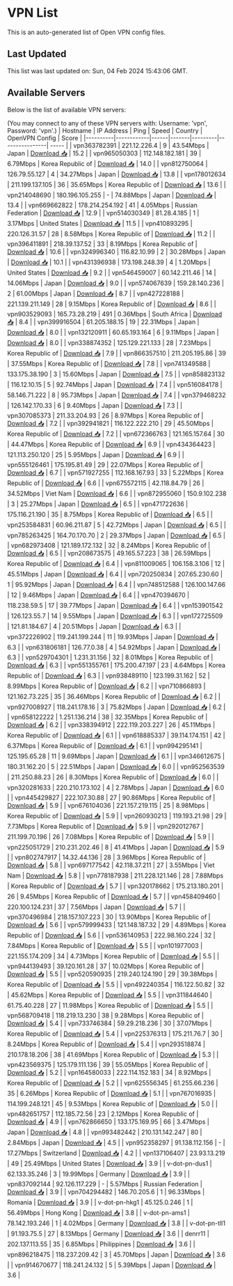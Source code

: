 # VPN List

This is an auto-generated list of Open VPN config files.

## Last Updated

This list was last updated on: Sun, 04 Feb 2024 15:43:06 GMT.

## Available Servers

Below is the list of available VPN servers:

(You may connect to any of these VPN servers with: Username: 'vpn', Password: 'vpn'.)
| Hostname | IP Address | Ping | Speed | Country | OpenVPN Config | Score |
|----------|------------|------|-------|---------|----------------| ----- |
| vpn363782391 | 221.12.226.4 | 9 | 43.54Mbps | Japan | [Download 📥](./configs/server_0_JP.ovpn) | 15.2 |
| vpn965050303 | 112.148.182.181 | 39 | 6.79Mbps | Korea Republic of | [Download 📥](./configs/server_1_KR.ovpn) | 14.0 |
| vpn812750064 | 126.79.55.127 | 4 | 34.27Mbps | Japan | [Download 📥](./configs/server_2_JP.ovpn) | 13.8 |
| vpn178012634 | 211.199.137.105 | 36 | 35.65Mbps | Korea Republic of | [Download 📥](./configs/server_3_KR.ovpn) | 13.6 |
| vpn214048690 | 180.196.105.255 | - | 74.88Mbps | Japan | [Download 📥](./configs/server_4_JP.ovpn) | 13.4 |
| vpn669662822 | 178.214.254.192 | 41 | 4.05Mbps | Russian Federation | [Download 📥](./configs/server_5_RU.ovpn) | 12.9 |
| vpn514030349 | 81.28.4.185 | 1 | 3.17Mbps | United States | [Download 📥](./configs/server_6_US.ovpn) | 11.5 |
| vpn410893295 | 220.126.31.57 | 28 | 8.58Mbps | Korea Republic of | [Download 📥](./configs/server_7_KR.ovpn) | 11.2 |
| vpn396411891 | 218.39.137.52 | 33 | 8.19Mbps | Korea Republic of | [Download 📥](./configs/server_8_KR.ovpn) | 10.6 |
| vpn324996340 | 116.82.10.99 | 2 | 30.28Mbps | Japan | [Download 📥](./configs/server_9_JP.ovpn) | 10.1 |
| vpn431396938 | 173.198.248.39 | 4 | 1.20Mbps | United States | [Download 📥](./configs/server_10_US.ovpn) | 9.2 |
| vpn546459007 | 60.142.211.46 | 14 | 14.06Mbps | Japan | [Download 📥](./configs/server_11_JP.ovpn) | 9.0 |
| vpn574067639 | 159.28.140.236 | 2 | 61.00Mbps | Japan | [Download 📥](./configs/server_12_JP.ovpn) | 8.7 |
| vpn427228188 | 221.139.211.149 | 28 | 9.15Mbps | Korea Republic of | [Download 📥](./configs/server_13_KR.ovpn) | 8.6 |
| vpn903529093 | 165.73.28.219 | 491 | 0.36Mbps | South Africa | [Download 📥](./configs/server_14_ZA.ovpn) | 8.4 |
| vpn399916504 | 61.205.188.15 | 19 | 22.31Mbps | Japan | [Download 📥](./configs/server_15_JP.ovpn) | 8.0 |
| vpn132120911 | 60.65.193.164 | 6 | 9.11Mbps | Japan | [Download 📥](./configs/server_16_JP.ovpn) | 8.0 |
| vpn338874352 | 125.129.221.133 | 28 | 7.23Mbps | Korea Republic of | [Download 📥](./configs/server_17_KR.ovpn) | 7.9 |
| vpn866357510 | 211.205.195.86 | 39 | 37.55Mbps | Korea Republic of | [Download 📥](./configs/server_18_KR.ovpn) | 7.8 |
| vpn741349588 | 133.175.38.190 | 3 | 15.60Mbps | Japan | [Download 📥](./configs/server_19_JP.ovpn) | 7.5 |
| vpn858823132 | 116.12.10.15 | 5 | 92.74Mbps | Japan | [Download 📥](./configs/server_20_JP.ovpn) | 7.4 |
| vpn516084178 | 58.146.71.222 | 8 | 95.73Mbps | Japan | [Download 📥](./configs/server_21_JP.ovpn) | 7.4 |
| vpn379468232 | 126.142.170.33 | 6 | 9.40Mbps | Japan | [Download 📥](./configs/server_22_JP.ovpn) | 7.3 |
| vpn307085373 | 211.33.204.93 | 26 | 8.97Mbps | Korea Republic of | [Download 📥](./configs/server_23_KR.ovpn) | 7.2 |
| vpn392941821 | 116.122.222.210 | 29 | 45.50Mbps | Korea Republic of | [Download 📥](./configs/server_24_KR.ovpn) | 7.2 |
| vpn672366763 | 121.165.157.64 | 30 | 44.47Mbps | Korea Republic of | [Download 📥](./configs/server_25_KR.ovpn) | 6.9 |
| vpn434364423 | 121.113.250.120 | 25 | 5.95Mbps | Japan | [Download 📥](./configs/server_26_JP.ovpn) | 6.9 |
| vpn555126461 | 175.195.81.49 | 29 | 22.07Mbps | Korea Republic of | [Download 📥](./configs/server_27_KR.ovpn) | 6.7 |
| vpn571927255 | 112.168.167.93 | 33 | 5.22Mbps | Korea Republic of | [Download 📥](./configs/server_28_KR.ovpn) | 6.6 |
| vpn675572115 | 42.118.84.79 | 26 | 34.52Mbps | Viet Nam | [Download 📥](./configs/server_29_VN.ovpn) | 6.6 |
| vpn872955060 | 150.9.102.238 | 3 | 25.27Mbps | Japan | [Download 📥](./configs/server_30_JP.ovpn) | 6.5 |
| vpn471722636 | 175.116.21.190 | 35 | 8.75Mbps | Korea Republic of | [Download 📥](./configs/server_31_KR.ovpn) | 6.5 |
| vpn253584831 | 60.96.211.87 | 5 | 42.72Mbps | Japan | [Download 📥](./configs/server_32_JP.ovpn) | 6.5 |
| vpn785263425 | 164.70.170.70 | 2 | 29.37Mbps | Japan | [Download 📥](./configs/server_33_JP.ovpn) | 6.5 |
| vpn682973408 | 121.189.172.132 | 32 | 8.24Mbps | Korea Republic of | [Download 📥](./configs/server_34_KR.ovpn) | 6.5 |
| vpn208673575 | 49.165.57.223 | 38 | 26.59Mbps | Korea Republic of | [Download 📥](./configs/server_35_KR.ovpn) | 6.4 |
| vpn811009065 | 106.158.3.106 | 12 | 45.51Mbps | Japan | [Download 📥](./configs/server_36_JP.ovpn) | 6.4 |
| vpn720250834 | 207.65.230.60 | 1 | 95.92Mbps | Japan | [Download 📥](./configs/server_37_JP.ovpn) | 6.4 |
| vpn748512588 | 126.100.147.66 | 12 | 9.46Mbps | Japan | [Download 📥](./configs/server_38_JP.ovpn) | 6.4 |
| vpn470394670 | 118.238.59.5 | 17 | 39.77Mbps | Japan | [Download 📥](./configs/server_39_JP.ovpn) | 6.4 |
| vpn153901542 | 126.123.55.7 | 14 | 9.55Mbps | Japan | [Download 📥](./configs/server_40_JP.ovpn) | 6.3 |
| vpn172725509 | 121.81.184.67 | 4 | 20.51Mbps | Japan | [Download 📥](./configs/server_41_JP.ovpn) | 6.3 |
| vpn372226902 | 119.241.199.244 | 11 | 19.93Mbps | Japan | [Download 📥](./configs/server_42_JP.ovpn) | 6.3 |
| vpn631806181 | 126.77.0.38 | 4 | 54.92Mbps | Japan | [Download 📥](./configs/server_43_JP.ovpn) | 6.3 |
| vpn529704301 | 1.231.31.156 | 32 | 8.01Mbps | Korea Republic of | [Download 📥](./configs/server_44_KR.ovpn) | 6.3 |
| vpn551355761 | 175.200.47.197 | 23 | 4.64Mbps | Korea Republic of | [Download 📥](./configs/server_45_KR.ovpn) | 6.3 |
| vpn938489110 | 123.199.31.162 | 52 | 8.99Mbps | Korea Republic of | [Download 📥](./configs/server_46_KR.ovpn) | 6.2 |
| vpn710866893 | 121.162.73.225 | 35 | 36.46Mbps | Korea Republic of | [Download 📥](./configs/server_47_KR.ovpn) | 6.2 |
| vpn927008927 | 118.241.178.16 | 3 | 75.82Mbps | Japan | [Download 📥](./configs/server_48_JP.ovpn) | 6.2 |
| vpn658122222 | 1.251.136.214 | 38 | 32.35Mbps | Korea Republic of | [Download 📥](./configs/server_49_KR.ovpn) | 6.2 |
| vpn338394912 | 222.119.203.227 | 26 | 45.11Mbps | Korea Republic of | [Download 📥](./configs/server_50_KR.ovpn) | 6.1 |
| vpn618885337 | 39.114.174.151 | 42 | 6.37Mbps | Korea Republic of | [Download 📥](./configs/server_51_KR.ovpn) | 6.1 |
| vpn994295141 | 125.195.65.28 | 11 | 9.69Mbps | Japan | [Download 📥](./configs/server_52_JP.ovpn) | 6.1 |
| vpn346612675 | 180.31.162.20 | 5 | 22.51Mbps | Japan | [Download 📥](./configs/server_53_JP.ovpn) | 6.0 |
| vpn952563539 | 211.250.88.23 | 26 | 8.30Mbps | Korea Republic of | [Download 📥](./configs/server_54_KR.ovpn) | 6.0 |
| vpn320281633 | 220.210.173.102 | 4 | 2.78Mbps | Japan | [Download 📥](./configs/server_55_JP.ovpn) | 6.0 |
| vpn445429827 | 222.107.30.88 | 27 | 90.86Mbps | Korea Republic of | [Download 📥](./configs/server_56_KR.ovpn) | 5.9 |
| vpn676104036 | 221.157.219.115 | 25 | 8.98Mbps | Korea Republic of | [Download 📥](./configs/server_57_KR.ovpn) | 5.9 |
| vpn260930213 | 119.193.21.98 | 29 | 7.73Mbps | Korea Republic of | [Download 📥](./configs/server_58_KR.ovpn) | 5.9 |
| vpn292012767 | 211.199.70.196 | 26 | 7.08Mbps | Korea Republic of | [Download 📥](./configs/server_59_KR.ovpn) | 5.9 |
| vpn225051729 | 210.231.202.46 | 8 | 41.41Mbps | Japan | [Download 📥](./configs/server_60_JP.ovpn) | 5.9 |
| vpn802747917 | 14.32.44.136 | 28 | 3.96Mbps | Korea Republic of | [Download 📥](./configs/server_61_KR.ovpn) | 5.8 |
| vpn697177542 | 42.118.37.211 | 27 | 3.55Mbps | Viet Nam | [Download 📥](./configs/server_62_VN.ovpn) | 5.8 |
| vpn778187938 | 211.228.121.146 | 28 | 7.88Mbps | Korea Republic of | [Download 📥](./configs/server_63_KR.ovpn) | 5.7 |
| vpn320178662 | 175.213.180.201 | 26 | 9.45Mbps | Korea Republic of | [Download 📥](./configs/server_64_KR.ovpn) | 5.7 |
| vpn458409460 | 220.100.124.231 | 37 | 7.56Mbps | Japan | [Download 📥](./configs/server_65_JP.ovpn) | 5.7 |
| vpn370496984 | 218.157.107.223 | 30 | 13.90Mbps | Korea Republic of | [Download 📥](./configs/server_66_KR.ovpn) | 5.6 |
| vpn579999433 | 121.148.187.32 | 29 | 4.89Mbps | Korea Republic of | [Download 📥](./configs/server_67_KR.ovpn) | 5.6 |
| vpn536140953 | 222.98.160.224 | 32 | 7.84Mbps | Korea Republic of | [Download 📥](./configs/server_68_KR.ovpn) | 5.5 |
| vpn101977003 | 221.155.174.209 | 34 | 4.73Mbps | Korea Republic of | [Download 📥](./configs/server_69_KR.ovpn) | 5.5 |
| vpn944139493 | 39.120.161.28 | 37 | 10.02Mbps | Korea Republic of | [Download 📥](./configs/server_70_KR.ovpn) | 5.5 |
| vpn520590935 | 219.240.124.190 | 29 | 39.38Mbps | Korea Republic of | [Download 📥](./configs/server_71_KR.ovpn) | 5.5 |
| vpn492240354 | 116.122.50.82 | 32 | 45.62Mbps | Korea Republic of | [Download 📥](./configs/server_72_KR.ovpn) | 5.5 |
| vpn311844640 | 61.75.40.228 | 27 | 11.98Mbps | Korea Republic of | [Download 📥](./configs/server_73_KR.ovpn) | 5.5 |
| vpn568709418 | 118.219.13.230 | 38 | 9.28Mbps | Korea Republic of | [Download 📥](./configs/server_74_KR.ovpn) | 5.4 |
| vpn733746384 | 59.29.218.236 | 30 | 37.07Mbps | Korea Republic of | [Download 📥](./configs/server_75_KR.ovpn) | 5.4 |
| vpn225376313 | 175.211.76.7 | 30 | 8.24Mbps | Korea Republic of | [Download 📥](./configs/server_76_KR.ovpn) | 5.4 |
| vpn293518874 | 210.178.18.206 | 38 | 41.69Mbps | Korea Republic of | [Download 📥](./configs/server_77_KR.ovpn) | 5.3 |
| vpn423569375 | 125.179.111.136 | 39 | 55.05Mbps | Korea Republic of | [Download 📥](./configs/server_78_KR.ovpn) | 5.2 |
| vpn164580033 | 222.114.152.183 | 34 | 8.92Mbps | Korea Republic of | [Download 📥](./configs/server_79_KR.ovpn) | 5.2 |
| vpn625556345 | 61.255.66.236 | 35 | 6.26Mbps | Korea Republic of | [Download 📥](./configs/server_80_KR.ovpn) | 5.1 |
| vpn767016935 | 114.199.248.121 | 45 | 9.53Mbps | Korea Republic of | [Download 📥](./configs/server_81_KR.ovpn) | 5.0 |
| vpn482651757 | 112.185.72.56 | 23 | 2.12Mbps | Korea Republic of | [Download 📥](./configs/server_82_KR.ovpn) | 4.9 |
| vpn762866650 | 133.175.169.95 | 66 | 3.47Mbps | Japan | [Download 📥](./configs/server_83_JP.ovpn) | 4.8 |
| vpn993482442 | 210.131.142.247 | 80 | 2.84Mbps | Japan | [Download 📥](./configs/server_84_JP.ovpn) | 4.5 |
| vpn952358297 | 91.138.112.156 | - | 17.27Mbps | Switzerland | [Download 📥](./configs/server_85_CH.ovpn) | 4.2 |
| vpn137106407 | 23.93.13.219 | 49 | 25.49Mbps | United States | [Download 📥](./configs/server_86_US.ovpn) | 3.9 |
| v-dot-pn-dus1 | 62.133.35.246 | 3 | 19.99Mbps | Germany | [Download 📥](./configs/server_87_DE.ovpn) | 3.9 |
| vpn837092144 | 92.126.117.229 | - | 5.57Mbps | Russian Federation | [Download 📥](./configs/server_88_RU.ovpn) | 3.9 |
| vpn704294482 | 146.70.205.6 | 1 | 96.33Mbps | Romania | [Download 📥](./configs/server_89_RO.ovpn) | 3.9 |
| v-dot-pn-hkg1 | 45.125.0.246 | 1 | 56.49Mbps | Hong Kong | [Download 📥](./configs/server_90_HK.ovpn) | 3.8 |
| v-dot-pn-ams1 | 78.142.193.246 | 1 | 4.02Mbps | Germany | [Download 📥](./configs/server_91_DE.ovpn) | 3.8 |
| v-dot-pn-tll1 | 91.193.75.5 | 27 | 8.13Mbps | Germany | [Download 📥](./configs/server_92_DE.ovpn) | 3.6 |
| denrr11 | 202.137.113.55 | 35 | 6.85Mbps | Philippines | [Download 📥](./configs/server_93_PH.ovpn) | 3.6 |
| vpn896218475 | 118.237.209.42 | 3 | 45.70Mbps | Japan | [Download 📥](./configs/server_94_JP.ovpn) | 3.6 |
| vpn914670677 | 118.241.24.132 | 5 | 5.39Mbps | Japan | [Download 📥](./configs/server_95_JP.ovpn) | 3.6 |
